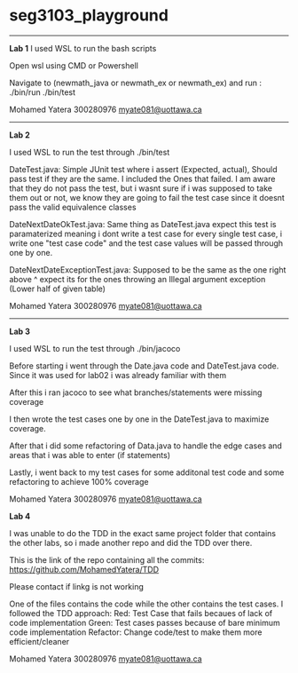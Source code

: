# seg3103_playground
_____________________________________________
**Lab 1**
I used WSL to run the bash scripts

Open wsl using CMD or  Powershell

Navigate to (newmath_java or newmath_ex or newmath_ex) and run : 
   ./bin/run
   ./bin/test

Mohamed Yatera
300280976
myate081@uottawa.ca

_____________________________________________
**Lab 2**

I used WSL to run the test through ./bin/test

DateTest.java: Simple JUnit test where i assert (Expected, actual), Should pass test if they are the same. I included the 
Ones that failed. I am aware that they do not pass the test, but i wasnt sure if i was supposed to take them out or not,
we know they are going to fail the test case since it doesnt pass the valid equivalence classes

DateNextDateOkTest.java: Same thing as DateTest.java expect this test is paramaterized meaning i dont write a test case for every single
test case, i write one "test case code" and the test case values will be passed through one by one.

DateNextDateExceptionTest.java: Supposed to be the same as the one right above ^ expect its for the ones throwing 
an Illegal argument exception (Lower half of given table)

Mohamed Yatera
300280976
myate081@uottawa.ca

_____________________________________________
**Lab 3**

I used WSL to run the test through ./bin/jacoco

Before starting i went through the Date.java code and DateTest.java code. Since it was used for lab02 i was already familiar with them

After this i ran jacoco to see what branches/statements were missing coverage

I then wrote the test cases one by one in the DateTest.java to maximize coverage.

After that i did some refactoring of Data.java to handle the edge cases and areas that i was  able to enter (if statements)

Lastly, i went back to my test cases for some additonal test code and some refactoring to achieve 100% coverage

Mohamed Yatera
300280976
myate081@uottawa.ca


**Lab 4**

I was unable to do the TDD in the exact same project folder that contains the other labs, so i made another repo and did the TDD over there. 

This is the link of the repo containing all the commits:
https://github.com/MohamedYatera/TDD

Please contact if linkg is not working

One of the files contains the code while the other contains the test cases. I followed the TDD approach:
Red: Test Case that fails becaues of lack of code implementation
Green: Test cases passes because of bare minimum code implementation
Refactor: Change code/test to make them more efficient/cleaner

Mohamed Yatera
300280976
myate081@uottawa.ca
